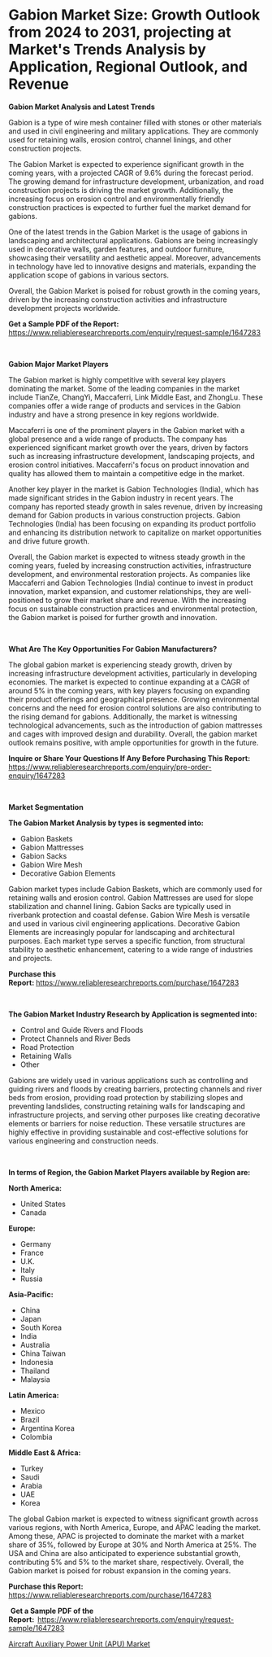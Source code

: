 <p><h1>Gabion Market Size: Growth Outlook from 2024 to 2031, projecting at Market's Trends Analysis by Application, Regional Outlook, and Revenue</h1></p><p><strong>Gabion Market Analysis and Latest Trends</strong></p>
<p><p>Gabion is a type of wire mesh container filled with stones or other materials and used in civil engineering and military applications. They are commonly used for retaining walls, erosion control, channel linings, and other construction projects.</p><p>The Gabion Market is expected to experience significant growth in the coming years, with a projected CAGR of 9.6% during the forecast period. The growing demand for infrastructure development, urbanization, and road construction projects is driving the market growth. Additionally, the increasing focus on erosion control and environmentally friendly construction practices is expected to further fuel the market demand for gabions.</p><p>One of the latest trends in the Gabion Market is the usage of gabions in landscaping and architectural applications. Gabions are being increasingly used in decorative walls, garden features, and outdoor furniture, showcasing their versatility and aesthetic appeal. Moreover, advancements in technology have led to innovative designs and materials, expanding the application scope of gabions in various sectors.</p><p>Overall, the Gabion Market is poised for robust growth in the coming years, driven by the increasing construction activities and infrastructure development projects worldwide.</p></p>
<p><strong>Get a Sample PDF of the Report:&nbsp;</strong> <a href="https://www.reliableresearchreports.com/enquiry/request-sample/1647283">https://www.reliableresearchreports.com/enquiry/request-sample/1647283</a></p>
<p>&nbsp;</p>
<p><strong>Gabion Major Market Players</strong></p>
<p><p>The Gabion market is highly competitive with several key players dominating the market. Some of the leading companies in the market include TianZe, ChangYi, Maccaferri, Link Middle East, and ZhongLu. These companies offer a wide range of products and services in the Gabion industry and have a strong presence in key regions worldwide.</p><p>Maccaferri is one of the prominent players in the Gabion market with a global presence and a wide range of products. The company has experienced significant market growth over the years, driven by factors such as increasing infrastructure development, landscaping projects, and erosion control initiatives. Maccaferri's focus on product innovation and quality has allowed them to maintain a competitive edge in the market.</p><p>Another key player in the market is Gabion Technologies (India), which has made significant strides in the Gabion industry in recent years. The company has reported steady growth in sales revenue, driven by increasing demand for Gabion products in various construction projects. Gabion Technologies (India) has been focusing on expanding its product portfolio and enhancing its distribution network to capitalize on market opportunities and drive future growth.</p><p>Overall, the Gabion market is expected to witness steady growth in the coming years, fueled by increasing construction activities, infrastructure development, and environmental restoration projects. As companies like Maccaferri and Gabion Technologies (India) continue to invest in product innovation, market expansion, and customer relationships, they are well-positioned to grow their market share and revenue. With the increasing focus on sustainable construction practices and environmental protection, the Gabion market is poised for further growth and innovation.</p></p>
<p>&nbsp;</p>
<p><strong>What Are The Key Opportunities For Gabion Manufacturers?</strong></p>
<p><p>The global gabion market is experiencing steady growth, driven by increasing infrastructure development activities, particularly in developing economies. The market is expected to continue expanding at a CAGR of around 5% in the coming years, with key players focusing on expanding their product offerings and geographical presence. Growing environmental concerns and the need for erosion control solutions are also contributing to the rising demand for gabions. Additionally, the market is witnessing technological advancements, such as the introduction of gabion mattresses and cages with improved design and durability. Overall, the gabion market outlook remains positive, with ample opportunities for growth in the future.</p></p>
<p><strong>Inquire or Share Your Questions If Any Before Purchasing This Report:</strong> <a href="https://www.reliableresearchreports.com/enquiry/pre-order-enquiry/1647283">https://www.reliableresearchreports.com/enquiry/pre-order-enquiry/1647283</a></p>
<p>&nbsp;</p>
<p><strong>Market Segmentation</strong></p>
<p><strong>The Gabion Market Analysis by types is segmented into:</strong></p>
<p><ul><li>Gabion Baskets</li><li>Gabion Mattresses</li><li>Gabion Sacks</li><li>Gabion Wire Mesh</li><li>Decorative Gabion Elements</li></ul></p>
<p><p>Gabion market types include Gabion Baskets, which are commonly used for retaining walls and erosion control. Gabion Mattresses are used for slope stabilization and channel lining. Gabion Sacks are typically used in riverbank protection and coastal defense. Gabion Wire Mesh is versatile and used in various civil engineering applications. Decorative Gabion Elements are increasingly popular for landscaping and architectural purposes. Each market type serves a specific function, from structural stability to aesthetic enhancement, catering to a wide range of industries and projects.</p></p>
<p><strong>Purchase this Report:&nbsp;</strong><a href="https://www.reliableresearchreports.com/purchase/1647283">https://www.reliableresearchreports.com/purchase/1647283</a></p>
<p>&nbsp;</p>
<p><strong>The Gabion Market Industry Research by Application is segmented into:</strong></p>
<p><ul><li>Control and Guide Rivers and Floods</li><li>Protect Channels and River Beds</li><li>Road Protection</li><li>Retaining Walls</li><li>Other</li></ul></p>
<p><p>Gabions are widely used in various applications such as controlling and guiding rivers and floods by creating barriers, protecting channels and river beds from erosion, providing road protection by stabilizing slopes and preventing landslides, constructing retaining walls for landscaping and infrastructure projects, and serving other purposes like creating decorative elements or barriers for noise reduction. These versatile structures are highly effective in providing sustainable and cost-effective solutions for various engineering and construction needs.</p></p>
<p>&nbsp;</p>
<p><strong>In terms of Region, the Gabion Market Players available by Region are:</strong></p>
<p>
    <p> <strong> North America: </strong>
        <ul>
            <li>United States</li>
            <li>Canada</li>
        </ul>
        </p> 
    <p> <strong> Europe: </strong>
        <ul>
            <li>Germany</li>
            <li>France</li>
            <li>U.K.</li>
            <li>Italy</li>
            <li>Russia</li>
        </ul>
        </p> 
    <p> <strong> Asia-Pacific: </strong>
        <ul>
            <li>China</li>
            <li>Japan</li>
            <li>South Korea</li>
            <li>India</li>
            <li>Australia</li>
            <li>China Taiwan</li>
            <li>Indonesia</li>
            <li>Thailand</li>
            <li>Malaysia</li>
        </ul>
        </p> 
    <p> <strong> Latin America: </strong>
        <ul>
            <li>Mexico</li>
            <li>Brazil</li>
            <li>Argentina Korea</li>
            <li>Colombia</li>
        </ul>
        </p> 
    <p> <strong> Middle East & Africa: </strong>
        <ul>
            <li>Turkey</li>
            <li>Saudi</li>
            <li>Arabia</li>
            <li>UAE</li>
            <li>Korea</li>
        </ul>
    </p>
    </p>
<p><p>The global Gabion market is expected to witness significant growth across various regions, with North America, Europe, and APAC leading the market. Among these, APAC is projected to dominate the market with a market share of 35%, followed by Europe at 30% and North America at 25%. The USA and China are also anticipated to experience substantial growth, contributing 5% and 5% to the market share, respectively. Overall, the Gabion market is poised for robust expansion in the coming years.</p></p>
<p><strong>Purchase this Report: </strong><a href="https://www.reliableresearchreports.com/purchase/1647283">https://www.reliableresearchreports.com/purchase/1647283</a></p>
<p>&nbsp;<strong>Get a Sample PDF of the Report:&nbsp;&nbsp;</strong><a href="https://www.reliableresearchreports.com/enquiry/request-sample/1647283">https://www.reliableresearchreports.com/enquiry/request-sample/1647283</a></p>
<p><strong></strong></p>
<p><p><a href="https://eight-handstand-8fb.notion.site/Aircraft-Auxiliary-Power-Unit-APU-Market-Challenges-Opportunities-and-Growth-Drivers-and-Major--ae630bcaf0d2413f8e86285a0041165f">Aircraft Auxiliary Power Unit (APU) Market</a></p></p>